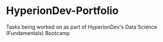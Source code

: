 # HyperionDev-Portfolio
Tasks being worked on as part of HyperionDev's Data Science (Fundamentals) Bootcamp
